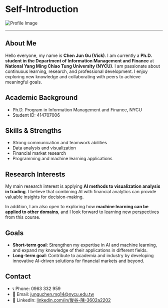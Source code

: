 # Self-Introduction

![Profile Image](profile-image.png)  

---

## About Me
Hello everyone, my name is **Chen Jun Gu (Vick)**. I am currently a **Ph.D. student in the Department of Information Management and Finance** at **National Yang Ming Chiao Tung University (NYCU)**. I am passionate about continuous learning, research, and professional development. I enjoy exploring new knowledge and collaborating with peers to achieve meaningful goals.

## Academic Background
- Ph.D. Program in Information Management and Finance, NYCU  
- Student ID: 414707006  

## Skills & Strengths
- Strong communication and teamwork abilities  
- Data analysis and visualization  
- Financial market research  
- Programming and machine learning applications  

## Research Interests
My main research interest is applying **AI methods to visualization analysis in trading**. I believe that combining AI with financial analytics can provide valuable insights for decision-making.  

In addition, I am also open to exploring how **machine learning can be applied to other domains**, and I look forward to learning new perspectives from this course.  

## Goals
- **Short-term goal**: Strengthen my expertise in AI and machine learning, and expand my knowledge of their applications in different fields.  
- **Long-term goal**: Contribute to academia and industry by developing innovative AI-driven solutions for financial markets and beyond.  

## Contact
- 📞 Phone: 0963 332 959  
- 📧 Email: junguchen.mg14@nycu.edu.tw  
- 🔗 LinkedIn: [linkedin.com/in/俊谷-陳-3602a2202](https://www.linkedin.com/in/%E4%BF%8A%E8%B0%B7-%E9%99%B3-3602a2202)  
